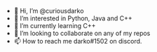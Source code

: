 - 👋 Hi, I’m @curiousdarko
- 👀 I’m interested in Python, Java and C++
- 🌱 I’m currently learning C++
- 💞️ I’m looking to collaborate on any of my repos
- 📫 How to reach me darko#1502 on discord.

<!---
curiousdarko/curiousdarko is a ✨ special ✨ repository because its `README.md` (this file) appears on your GitHub profile.
You can click the Preview link to take a look at your changes.
--->
